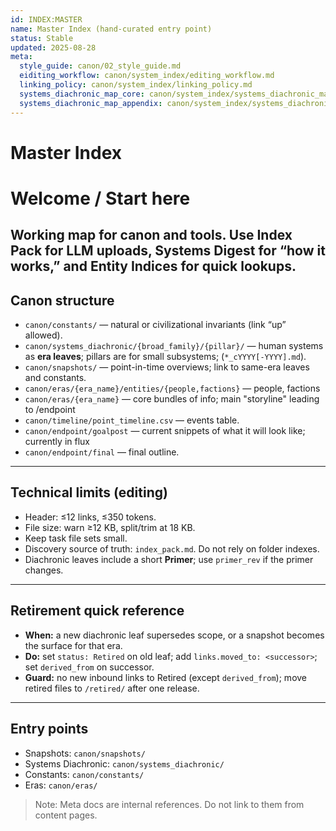 ```yaml
---
id: INDEX:MASTER
name: Master Index (hand-curated entry point)
status: Stable
updated: 2025-08-28
meta:
  style_guide: canon/02_style_guide.md
  eiditing_workflow: canon/system_index/editing_workflow.md
  linking_policy: canon/system_index/linking_policy.md
  systems_diachronic_map_core: canon/system_index/systems_diachronic_map_core.md
  systems_diachronic_map_appendix: canon/system_index/systems_diachronic_map_appendix.md
---
```


# Master Index

# Welcome / Start here

Working map for canon and tools. Use **Index Pack** for LLM uploads, **Systems Digest** for “how it works,” and **Entity Indices** for quick lookups.
---

## Canon structure
- `canon/constants/` — natural or civilizational invariants (link “up” allowed).
- `canon/systems_diachronic/{broad_family}/{pillar}/` — human systems as **era leaves**; pillars are for small subsystems; (`*_cYYYY[-YYYY].md`).
- `canon/snapshots/` — point-in-time overviews; link to same-era leaves and constants.
- `canon/eras/{era_name}/entities/{people,factions}` — people, factions
- `canon/eras/{era_name}` — core bundles of info; main "storyline" leading to /endpoint
- `canon/timeline/point_timeline.csv` — events table. 
- `canon/endpoint/goalpost` — current snippets of what it will look like; currently in flux
- `canon/endpoint/final` — final outline.

---

## Technical limits (editing)
- Header: ≤12 links, ≤350 tokens.
- File size: warn ≥12 KB, split/trim at 18 KB.
- Keep task file sets small.
- Discovery source of truth: `index_pack.md`. Do not rely on folder indexes.
- Diachronic leaves include a short **Primer**; use `primer_rev` if the primer changes.

---

## Retirement quick reference
- **When:** a new diachronic leaf supersedes scope, or a snapshot becomes the surface for that era.
- **Do:** set `status: Retired` on old leaf; add `links.moved_to: <successor>`; set `derived_from` on successor.
- **Guard:** no new inbound links to Retired (except `derived_from`); move retired files to `/retired/` after one release.

---

## Entry points
- Snapshots: `canon/snapshots/`
- Systems Diachronic: `canon/systems_diachronic/`
- Constants: `canon/constants/`
- Eras: `canon/eras/`

> Note: Meta docs are internal references. Do not link to them from content pages.
